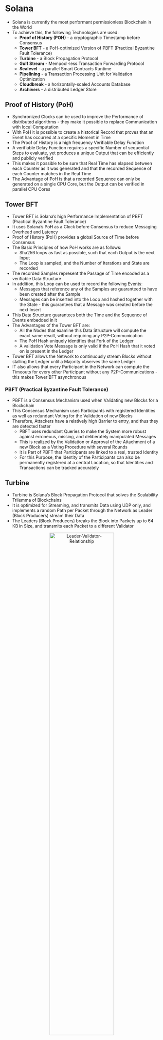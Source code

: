 # Solana
* Solana is currently the most performant permissionless Blockchain in the World
* To achieve this, the following Technologies are used:
  * __Proof of History (POH)__ - a cryptographic Timestamp before Consensus
  * __Tower BFT__ - a PoH-optimized Version of PBFT (Practical Byzantine Fault Tolerance)
  * __Turbine__ - a Block Propagation Protocol
  * __Gulf Stream__ - Mempool-less Transaction Forwarding Protocol
  * __Sealevel__ - a parallel Smart Contracts Runtime
  * __Pipelining__ - a Transaction Processing Unit for Validation Optimization
  * __Cloudbreak__ - a horizontally-scaled Accounts Database
  * __Archivers__ - a distributed Ledger Store

## Proof of History (PoH)
* Synchronized Clocks can be used to improve the Performance of distributed algorithms -  they make it possible to replace Communication with local Computation
* With PoH it is possible to create a historical Record that proves that an Event has occurred at a specific Moment in Time
* The Proof of History is a high frequency Verifiable Delay Function
* A verifiable Delay Function requires a specific Number of sequential Steps to evaluate, yet produces a unique Output that can be efficiently and publicly verified
* This makes it possible to be sure that Real Time has elapsed between each Counter as it was generated and that the recorded Sequence of each Counter matches in the Real Time
* The Advantage of PoH is that a recorded Sequence can only be generated on a single CPU Core, but the Output can be verified in parallel CPU Cores

## Tower BFT
* Tower BFT is Solana’s high Performance Implementation of PBFT (Practical Byzantine Fault Tolerance)
* It uses Solana’s PoH as a Clock before Consensus to reduce Messaging Overhead and Latency
* Proof of History (PoH) provides a global Source of Time before Consensus
* The Basic Principles of how PoH works are as follows:
  * Sha256 loops as fast as possible, such that each Output is the next Input
  * The Loop is sampled, and the Number of Iterations and State are recorded
* The recorded Samples represent the Passage of Time encoded as a verifiable Data Structure
* In addition, this Loop can be used to record the following Events:
  * Messages that reference any of the Samples are guaranteed to have been created after the Sample
  * Messages can be inserted into the Loop and hashed together with the State - this guarantees that a Message was created before the next Insert
* This Data Structure guarantees both the Time and the Sequence of Events embedded in it
* The Advantages of the Tower BFT are:
  * All the Nodes that examine this Data Structure will compute the exact same result, without requiring any P2P-Communication
  * The PoH Hash uniquely identifies that Fork of the Ledger
  * A validation Vote Message is only valid if the PoH Hash that it voted on is present in the Ledger
* Tower BFT allows the Network to continuously stream Blocks without stalling the Ledger until a Majority observes the same Ledger
* IT also allows that every Participant in the Network can compute the Timeouts for every other Participant without any P2P-Communications - this makes Tower BFT asynchronous

### PBFT (Practical Byzantine Fault Tolerance)
* PBFT is a Consensus Mechanism used when Validating new Blocks for a Blockchain
* This Consensus Mechanism uses Participants with registered Identities as well as redundant Voting for the Validation of new Blocks
* Therefore, Attackers have a relatively high Barrier to entry, and thus they are detected faster
  * PBFT uses redundant Queries to make the System more robust against erroneous, missing, and deliberately manipulated Messages
  * This is realized by the Validation or Approval of the Attachment of a new Block as a Voting Procedure with several Rounds
  * It is Part of PBFT that Participants are linked to a real, trusted Identity
  * For this Purpose, the Identity of the Participants can also be permanently registered at a central Location, so that Identities and Transactions can be tracked accurately

## Turbine
* Turbine is Solana’s Block Propagation Protocol that solves the Scalability Trilemma of Blockchains
* It is optimized for Streaming, and transmits Data using UDP only, and implements a random Path per Packet through the Network as Leader (Block Producers) stream their Data
* The Leaders (Block Producers) breaks the Block into Packets up to 64 KB in Size, and transmits each Packet to a different Validator

<p align="center">
  <img src="https://user-images.githubusercontent.com/29623199/145829570-fbbec465-ac42-4193-be7c-0964004c264d.png" alt="Leader-Validator-Relationship" width="65%"/>
</P>

* Each Validator retransmits the Packet to a Group of Peers (Neighborhood)

<p align="center">
  <img src="https://user-images.githubusercontent.com/29623199/145829869-3db01f3e-7f6f-4fb0-924f-23735f89e145.png" alt="Neighborhood-Relationship" width="75%"/>
</P>

* Each Neighborhood is responsible for Transmitting a Portion of its Data to each Neighborhood below it

<p align="center">
  <img src="https://user-images.githubusercontent.com/29623199/145830179-2293e3ac-1e08-442d-a338-35e9f77b3f9e.png" alt="Neighborhood-Transmitting" width="65%"/>
</P>

* Not all Validators are created equal - the most important Validators are those with the most Stake
* A Stake-weighted Selection Algorithm constructs the Tree such that the higher Staked Validators are at Neighborhoods closer to the Leader
* Each Validator independently computes the same Tree

## Gulf Stream
* Gulf Stream is Solana’s Mempool-less Transaction Forwarding Protocol
* It is a Mempool Management Solution for a high Performance adversarial Network
* It pushes Transaction Caching and Forwarding to the Edge of the Network:
  * Since every Validator knows the Order of upcoming Leaders, Clients and Validators forward Transactions to the expected Leader ahead of Time
  * This allows Validators to execute Transactions ahead of Time, reduce Confirmation Times, switch Leaders faster, and reduce the Memory Pressure on Validators from the unconfirmed Transaction Pool (Mempool)
* Once a Transaction is forwarded to any Validator, the Validator forwards it to one of the upcoming Leaders
* Clients can subscribe to Transaction Confirmations from Validators
* Clients know that a Block-Hash expires in a finite Period of Time, or the Transaction is confirmed by the Network
* This allows Clients to sign Transactions that are guaranteed to execute or fail
* The Advantages of Gulf Stream are:
  * Under load Validators can execute Transactions ahead of Time and drop any that fail
  * Leaders can prioritize processing Transactions based on Stake weight of the validator that forwarded the Transaction

### Mempool
* A Mempool is a Set of Transactions that have been submitted, but have not yet been processed by the Network
* The Size of the Mempool — which is measured as Number of unconfirmed Transactions — depends on Supply and Demand for Blockspace
* Mempools in Ethereum and Bitcoin are propagated between random Nodes in P2P Fashion using a Gossip Protocol
* Nodes in the Network periodically construct a Bloom Filter representing a local Mempool and request any Transactions that do not match that Filter from other nodes on the Network

## Sealevel
* Sealevel is Solana’s parallel Smart Contracts Runtime
* To consider is that the Ethereum Virtual Machine is single threaded - that means that one Smart Contract at a Time modifies the Blockchain State
* Sealevel is a Runtime that can process Tens of Thousands of Smart Contracts in parallel, using as many Cores as are available to the Validator
* The Reason Sealevel is able to process Transactions in parallel is that the Transactions describe all the States that a Transaction will read or write during its Execution
* This allows not only the concurrent Execution of non-overlapping Transactions, but also the concurrent Execution of Transactions that only read the same State

### Programs and Accounts
* Cloudbreak is Solana’s Accounts Database
* It is a Mapping of Public Keys to Accounts
* Accounts maintain Balances and Data, where data is a Vector of Bytes
* Accounts have an “owner” Field
* The Owner is the Public Key of the Program that governs the State Transitions for the Account
* Programs are Code and have no State - they rely on the Data Vector in the Accounts assigned to them for State Transitions
* Programs have the following Constraints:
  * Programs can only change the Data of Accounts they own
  * Programs can only debit Accounts they own
  * Any Program can credit any Account
  * Any Program can read any Account
* By Default, all Accounts start as owned by the System Program:
  * System Program is the only Program that can assign Account Ownership
  * System Program is the only Program that can allocate Zero-initialized Data
  * Assignment of Account Ownership can only occur once in the Lifetime of an Account
* A User-defined Program is loaded by the __Loader Program__
* The __Loader Program__ is able to mark the Data in the Accounts as executable
* The User performs the following Transactions to load a Custom Program:
  1) Create a new public Key
  2) Transfer Coins to the Key
  3) Tell System Program to allocate Memory
  4) Tell System Program to assign the Account to the Loader Program
  5) Upload the Bytecode into the Memory in Pieces
  6) Tell Loader Program to mark the Memory as executable
* The Loader Program verifies the Bytecode, and the Account to which the Bytecode is loaded into can be used as an executable Program
* Programs are Code, and within the Key-Value Store, there exists some Subset of Keys that only the Program has Write Access

### Transactions
* Transactions specify an Instruction Vector
* Each Instruction contains the Program, Program Instruction, and a List of Accounts the Transaction wants to read and write
* Each instruction tells the VM which Accounts it wants to read and write ahead of Time - this allows to optimizations to the VM:
  * Sort Millions of pending Transactions
  * Schedule all the non-overlapping Transactions in parallel

## Pipelining
* Pipelining is Solana’s Transaction Processing Unit (TPU) for Validation Optimization
* Pipelining is a Mechanism of processing a Stream of Input Data through a Sequence of Steps, with different Hardware responsible for each Step
* The TPU progresses through Data Fetching at the Kernel Level, Signature Verification at the GPU Level, Banking at the CPU Level, and Writing at the Kernel Space
* By the Time the TPU starts to send Blocks out to the Validators, it is already fetched in the next Set of Packets, verified their Signatures, and begun crediting Tokens

<p align="center">
  <img src="https://user-images.githubusercontent.com/29623199/145850212-907bc18b-affc-48f6-9d34-54c2b2c86dcb.png" alt="Transactional Processing Unit" width="75%"/>
</P>

## Cloudbreak
* Cloudbreak is Solana’s horizontally scaled State Architecture (Database)
* It leverages Memory-mapped Files - a Memory-mapped File is a File whose Bytes are mapped into the virtual Address Space of a Process
* IT uses sequential Operations instead of random Operations because sequential Operations are much faster
* To achieve the sequential Operations the Account’s Data Structure is break up as follows:
1) The Index of Accounts and Forks is stored in RAM
2) Accounts are stored in Memory-mapped Files up to 4 MB in Size
3) Each Memory Map only stores Accounts from a single proposed Fork
4) Maps are randomly distributed across as many SSDs as are available
5) Copy-on-write Semantics are used
6) Writes are appended to a random Memory map for the same Fork
7) The Index is updated after each write is completed
* Cloudbreak also performs a form of Garbage Collection - as Forks become finalized beyond Rollback and Accounts are updated, old invalid Accounts are Garbage-collected, and Memory is relinquished
* The Computing of the Merkle Root of the State Updates for any given Fork can be done with sequential Reads that are horizontally scaled across SSDs

## Archivers
* Archivers are specialized Light Clients
* They download a Part of the Ledger (a.k.a. Segment) and store it, and provide PoReps (Proof-of-Replication) of storing the Ledger
* For each verified PoRep (Proof-of-Replication) Archivers earn a Reward of SOL from the Mining Pool
* The Game between Validators and Archivers is over random Blocks and random Encryption Identities and random Data Samples
* The Goal of Randomization is to prevent colluding Groups from having Overlap on Data or Validation
* Archiver Clients fish for lazy Validators by submitting Fake Proofs that they can prove are fake

<hr/>

## Solana CLI
* The Solana CLI allows to configure the Network well as doing an Airdrop of Tokens into to a Wallet

| Command                                                 | Description                                                                                    |
|---------------------------------------------------------|------------------------------------------------------------------------------------------------|
| solana config get                                       | Getting current Network Configuration                                                          |
| solana-keygen new -o ~\.config\solana\id.json           | Generating a new Keypair (in ~/.config/solana/id.json) and deriving Public Key (Wallet Address) |
| solana config set --url localhost                       | Setting Network to localhost (Wallet has to have the same Network as the local Environment)    |
| solana config set --url devnet                          | Setting Network to devnet (Wallet has to have the same Network as the local Environment)       |
| solana address                                          | Getting current Address (lcoal Wallet)                                                         |
| solana account <address>                                | Getting Details about an Account                                                               |
| solana-test-validator                                   | Starting the local Network (first, change to the Home Directory - cd ~/)                       |
| solana airdrop 42 <address>                             | Airdropping some SOL Tokens to given Address                                                   |
| solana balance <address>                                | Showing Balance of given Address                                                               |
| solana address -k target/deploy/solana_app-keypair.json | Getting dynamically generated Program ID                                                       |

<hr/>

## Anchor
* Anchor uses, and enables to write, an eDSL (embedded DSL) that abstracts away many of complex Low Level Operations from Solana and Rust
* IDLs (Interface Description Language) are used in JavaScript Tests and Front Ends to communicate with Solana Programs via RPC

## Anchor CLI
* The Solana CLI allows to configure the Network well as doing an Airdrop of Tokens into to a Wallet

| Command                             | Description                            |
|-------------------------------------|----------------------------------------|
| anchor init solana-app --javascript | Initialize an empty Anchor Project     |
| anchor build                        | Compile a Program                      |
| anchor test                         | Test a Program                         |
| anchor test --skip-local-validator  | Test a Program (if Testnet is running) |
| anchor deploy                       | Deploye a Program with Deploy Script   |

## Anchor Project Structure

| Folder      | Description                                               |
|-------------|-----------------------------------------------------------|
| app         | Front End Code                                            |
| programs    | Rust Code for the Solana Programs                         |
| test        | JavaScript Tests for Solana Programs                      |
| migrations  | Deploy Scripts for Solana Programs                        |
| target/idl/ | Created Artifacts in IDL (Interface Description Language) |

